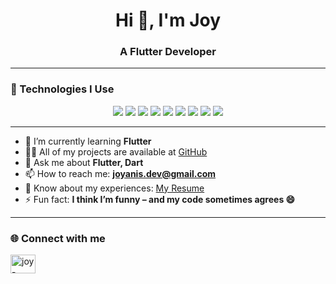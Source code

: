 <h1 align="center">Hi 👋, I'm Joy</h1>
<h3 align="center">A Flutter Developer</h3>

---

### 🚀 Technologies I Use

<p align="center">
  <img src="https://img.shields.io/badge/Flutter-02569B?style=for-the-badge&logo=flutter&logoColor=white"/>
  <img src="https://img.shields.io/badge/Dart-0175C2?style=for-the-badge&logo=dart&logoColor=white"/>
  <img src="https://img.shields.io/badge/Firebase-FFCA28?style=for-the-badge&logo=firebase&logoColor=black"/>
  <img src="https://img.shields.io/badge/Git-F05032?style=for-the-badge&logo=git&logoColor=white"/>
  <img src="https://img.shields.io/badge/Linux-FCC624?style=for-the-badge&logo=linux&logoColor=black"/>
  <img src="https://img.shields.io/badge/Android-3DDC84?style=for-the-badge&logo=android&logoColor=white"/>
  <img src="https://img.shields.io/badge/C++-00599C?style=for-the-badge&logo=c%2B%2B&logoColor=white"/>
  <img src="https://img.shields.io/badge/Python-3776AB?style=for-the-badge&logo=python&logoColor=white"/>
  <img src="https://img.shields.io/badge/Arduino-00979D?style=for-the-badge&logo=arduino&logoColor=white"/>
</p>

---

- 🌱 I’m currently learning **Flutter**
- 👨‍💻 All of my projects are available at [GitHub](https://github.com/joyanis-dev)
- 💬 Ask me about **Flutter, Dart**
- 📫 How to reach me: **joyanis.dev@gmail.com**
- 📄 Know about my experiences: [My Resume](https://drive.google.com/file/d/1vOIkCWIuZMDo7kfmRGjWqhh3OGWVhoPV/view?usp=drive_link)
- ⚡ Fun fact: **I think I’m funny – and my code sometimes agrees 😄**

---

### 🌐 Connect with me

<p align="left">
  <a href="https://linkedin.com/in/joy-anis-dev" target="blank">
    <img align="center" src="https://raw.githubusercontent.com/rahuldkjain/github-profile-readme-generator/master/src/images/icons/Social/linked-in-alt.svg" alt="joy-anis-dev" height="30" width="40" />
  </a>
  <a href="https://www.leetcode.com/joyanis00" target="blank">
    <img align="center" src="https://raw.githubusercontent.com/rahuldkjain/github-profile-readme-generator/master
